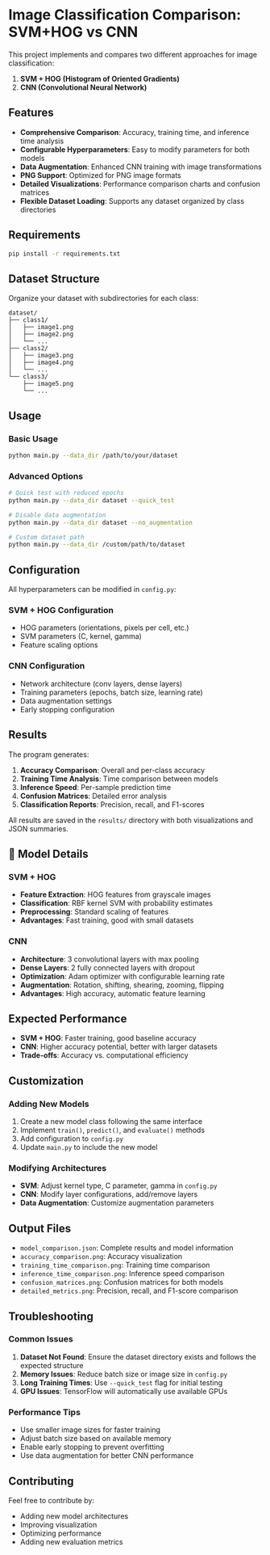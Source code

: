 # Image Classification Comparison: SVM+HOG vs CNN

This project implements and compares two different approaches for image classification:

1. **SVM + HOG (Histogram of Oriented Gradients)**
2. **CNN (Convolutional Neural Network)**

##  Features

- **Comprehensive Comparison**: Accuracy, training time, and inference time analysis
- **Configurable Hyperparameters**: Easy to modify parameters for both models
- **Data Augmentation**: Enhanced CNN training with image transformations
- **PNG Support**: Optimized for PNG image formats
- **Detailed Visualizations**: Performance comparison charts and confusion matrices
- **Flexible Dataset Loading**: Supports any dataset organized by class directories

##  Requirements

```bash
pip install -r requirements.txt
```

##  Dataset Structure

Organize your dataset with subdirectories for each class:

```
dataset/
├── class1/
│   ├── image1.png
│   ├── image2.png
│   └── ...
├── class2/
│   ├── image3.png
│   ├── image4.png
│   └── ...
└── class3/
    ├── image5.png
    └── ...
```

##  Usage

### Basic Usage

```bash
python main.py --data_dir /path/to/your/dataset
```

### Advanced Options

```bash
# Quick test with reduced epochs
python main.py --data_dir dataset --quick_test

# Disable data augmentation
python main.py --data_dir dataset --no_augmentation

# Custom dataset path
python main.py --data_dir /custom/path/to/dataset
```

##  Configuration

All hyperparameters can be modified in `config.py`:

### SVM + HOG Configuration
- HOG parameters (orientations, pixels per cell, etc.)
- SVM parameters (C, kernel, gamma)
- Feature scaling options

### CNN Configuration
- Network architecture (conv layers, dense layers)
- Training parameters (epochs, batch size, learning rate)
- Data augmentation settings
- Early stopping configuration

##  Results

The program generates:

1. **Accuracy Comparison**: Overall and per-class accuracy
2. **Training Time Analysis**: Time comparison between models
3. **Inference Speed**: Per-sample prediction time
4. **Confusion Matrices**: Detailed error analysis
5. **Classification Reports**: Precision, recall, and F1-scores

All results are saved in the `results/` directory with both visualizations and JSON summaries.

## 🔧 Model Details

### SVM + HOG
- **Feature Extraction**: HOG features from grayscale images
- **Classification**: RBF kernel SVM with probability estimates
- **Preprocessing**: Standard scaling of features
- **Advantages**: Fast training, good with small datasets

### CNN
- **Architecture**: 3 convolutional layers with max pooling
- **Dense Layers**: 2 fully connected layers with dropout
- **Optimization**: Adam optimizer with configurable learning rate
- **Augmentation**: Rotation, shifting, shearing, zooming, flipping
- **Advantages**: High accuracy, automatic feature learning

##  Expected Performance

- **SVM + HOG**: Faster training, good baseline accuracy
- **CNN**: Higher accuracy potential, better with larger datasets
- **Trade-offs**: Accuracy vs. computational efficiency

##  Customization

### Adding New Models
1. Create a new model class following the same interface
2. Implement `train()`, `predict()`, and `evaluate()` methods
3. Add configuration to `config.py`
4. Update `main.py` to include the new model

### Modifying Architectures
- **SVM**: Adjust kernel type, C parameter, gamma in `config.py`
- **CNN**: Modify layer configurations, add/remove layers
- **Data Augmentation**: Customize augmentation parameters

## Output Files

- `model_comparison.json`: Complete results and model information
- `accuracy_comparison.png`: Accuracy visualization
- `training_time_comparison.png`: Training time comparison
- `inference_time_comparison.png`: Inference speed comparison
- `confusion_matrices.png`: Confusion matrices for both models
- `detailed_metrics.png`: Precision, recall, and F1-score comparison

##  Troubleshooting

### Common Issues

1. **Dataset Not Found**: Ensure the dataset directory exists and follows the expected structure
2. **Memory Issues**: Reduce batch size or image size in `config.py`
3. **Long Training Times**: Use `--quick_test` flag for initial testing
4. **GPU Issues**: TensorFlow will automatically use available GPUs

### Performance Tips

- Use smaller image sizes for faster training
- Adjust batch size based on available memory
- Enable early stopping to prevent overfitting
- Use data augmentation for better CNN performance

##  Contributing

Feel free to contribute by:
- Adding new model architectures
- Improving visualization
- Optimizing performance
- Adding new evaluation metrics

